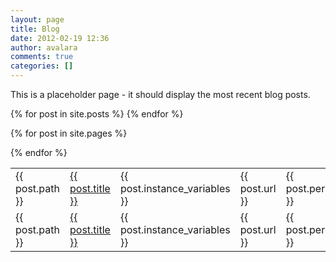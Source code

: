 ```yaml
---
layout: page
title: Blog
date: 2012-02-19 12:36
author: avalara
comments: true
categories: []
---
```


This is a placeholder page - it should display the most recent blog posts.

<table>
<tbody>
  {% for post in site.posts %}
  <tr>
  	<td>{{ post.path }}</td>
    <td>
      <a href="{{ post.url }}">{{ post.title }}</a>
    </td>
    <td>{{ post.instance_variables }}</td>
    <td>{{ post.url }}</td>
    <td>{{ post.permalink }}</td>
    </tr>
  {% endfor %}



  {% for post in site.pages %}
  <tr>
	<td>{{ post.path }}</td>
    <td>
      <a href="{{ post.url }}">{{ post.title }}</a>
    </td>
    <td>{{ post.instance_variables }}</td>
    <td>{{ post.url }}</td>
    <td>{{ post.permalink }}</td>
    </tr>
  {% endfor %}
</tbody>
</table>